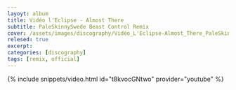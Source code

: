 ```yaml
---
layoyt: album
title: Vidéo l'Eclipse - Almost There
subtitle: PaleSkinnySwede Beast Control Remix
cover: /assets/images/discography/Vidéo_L'Eclipse-Almost_There_PaleSkinnySwede_Remix/Video_LEclipse_-_Almost_There_PaleSkinnySwede_Remix.jpg
relesed: true
excerpt: 
categories: [discography]
tags: [remix, official]
---
```


{% include snippets/video.html id="t8kvocGNtwo" provider="youtube" %}
